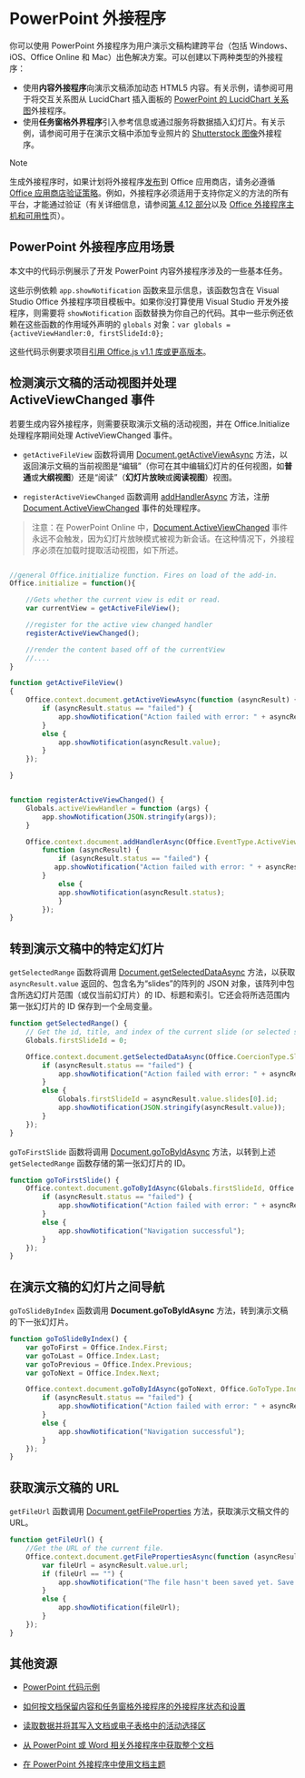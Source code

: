 # <a name="powerpoint-add-ins"></a>PowerPoint 外接程序

你可以使用 PowerPoint 外接程序为用户演示文稿构建跨平台（包括 Windows、iOS、Office Online 和 Mac）出色解决方案。可以创建以下两种类型的外接程序：

- 使用**内容外接程序**向演示文稿添加动态 HTML5 内容。有关示例，请参阅可用于将交互关系图从 LucidChart 插入面板的 [PowerPoint 的 LucidChart 关系图](https://store.office.com/en-us/app.aspx?assetid=WA104380117&ui=en-US&rs=en-US&ad=US&clickedfilter=OfficeProductFilter%3APowerPoint&productgroup=PowerPoint&homprd=PowerPoint&sourcecorrid=950950b7-aa6c-4766-95fa-e75d37266c21&homappcat=Productivity&homapppos=3&homchv=2&appredirect=false)外接程序。
- 使用**任务窗格外界程序**引入参考信息或通过服务将数据插入幻灯片。有关示例，请参阅可用于在演示文稿中添加专业照片的 [Shutterstock 图像](https://store.office.com/en-us/app.aspx?assetid=WA104380169&ui=en-US&rs=en-US&ad=US&clickedfilter=OfficeProductFilter%3APowerPoint&productgroup=PowerPoint&homprd=PowerPoint&sourcecorrid=950950b7-aa6c-4766-95fa-e75d37266c21&homappcat=Editor%2527s%2BPicks&homapppos=0&homchv=1&appredirect=false)外接程序。 

> [!NOTE]
> 生成外接程序时，如果计划将外接程序[发布](../publish/publish.md)到 Office 应用商店，请务必遵循 [Office 应用商店验证策略](https://msdn.microsoft.com/zh-cn/library/jj220035.aspx)。例如，外接程序必须适用于支持你定义的方法的所有平台，才能通过验证（有关详细信息，请参阅[第 4.12 部分](https://msdn.microsoft.com/zh-cn/library/jj220035.aspx#Anchor_3)以及 [Office 外接程序主机和可用性](https://dev.office.com/add-in-availability)页）。

## <a name="powerpoint-add-in-scenarios"></a>PowerPoint 外接程序应用场景

本文中的代码示例展示了开发 PowerPoint 内容外接程序涉及的一些基本任务。 

这些示例依赖 `app.showNotification` 函数来显示信息，该函数包含在 Visual Studio Office 外接程序项目模板中。如果你没打算使用 Visual Studio 开发外接程序，则需要将 `showNotification` 函数替换为你自己的代码。其中一些示例还依赖在这些函数的作用域外声明的 `globals` 对象：`var globals = {activeViewHandler:0, firstSlideId:0};`

这些代码示例要求项目[引用 Office.js v1.1 库或更高版本](../develop/referencing-the-javascript-api-for-office-library-from-its-cdn.md)。


## <a name="detect-the-presentations-active-view-and-handle-the-activeviewchanged-event"></a>检测演示文稿的活动视图并处理 ActiveViewChanged 事件

若要生成内容外接程序，则需要获取演示文稿的活动视图，并在 Office.Initialize 处理程序期间处理 ActiveViewChanged 事件。


- `getActiveFileView` 函数将调用 [Document.getActiveViewAsync](http://dev.office.com/reference/add-ins/shared/document.getactiveviewasync) 方法，以返回演示文稿的当前视图是“编辑”（你可在其中编辑幻灯片的任何视图，如**普通**或**大纲视图**）还是“阅读”（**幻灯片放映**或**阅读视图**）视图。


- `registerActiveViewChanged` 函数调用 [addHandlerAsync](http://dev.office.com/reference/add-ins/shared/document.addhandlerasync) 方法，注册 [Document.ActiveViewChanged](http://dev.office.com/reference/add-ins/shared/document.activeviewchanged) 事件的处理程序。 
> 注意：在 PowerPoint Online 中，[Document.ActiveViewChanged](http://dev.office.com/reference/add-ins/shared/document.activeviewchanged) 事件永远不会触发，因为幻灯片放映模式被视为新会话。在这种情况下，外接程序必须在加载时提取活动视图，如下所述。



```js

//general Office.initialize function. Fires on load of the add-in.
Office.initialize = function(){

    //Gets whether the current view is edit or read.
    var currentView = getActiveFileView();

    //register for the active view changed handler
    registerActiveViewChanged();

    //render the content based off of the currentView
    //....
}

function getActiveFileView()
{
    Office.context.document.getActiveViewAsync(function (asyncResult) {
        if (asyncResult.status == "failed") {
            app.showNotification("Action failed with error: " + asyncResult.error.message);
        }
        else {
            app.showNotification(asyncResult.value);
        }
    });

}


function registerActiveViewChanged() {
    Globals.activeViewHandler = function (args) {
        app.showNotification(JSON.stringify(args));
    }

    Office.context.document.addHandlerAsync(Office.EventType.ActiveViewChanged, Globals.activeViewHandler, 
        function (asyncResult) {
            if (asyncResult.status == "failed") {
           app.showNotification("Action failed with error: " + asyncResult.error.message);
        }
            else {
            app.showNotification(asyncResult.status);
            }
        });
}
```
    

## <a name="navigate-to-a-particular-slide-in-the-presentation"></a>转到演示文稿中的特定幻灯片

`getSelectedRange` 函数将调用 [Document.getSelectedDataAsync](http://dev.office.com/reference/add-ins/shared/document.getselecteddataasync) 方法，以获取 `asyncResult.value` 返回的、包含名为“slides”的阵列的 JSON 对象，该阵列中包含所选幻灯片范围（或仅当前幻灯片）的 ID、标题和索引。它还会将所选范围内第一张幻灯片的 ID 保存到一个全局变量。


```js
function getSelectedRange() {
    // Get the id, title, and index of the current slide (or selected slides) and store the first slide id */
    Globals.firstSlideId = 0;

    Office.context.document.getSelectedDataAsync(Office.CoercionType.SlideRange, function (asyncResult) {
        if (asyncResult.status == "failed") {
            app.showNotification("Action failed with error: " + asyncResult.error.message);
        }
        else {
            Globals.firstSlideId = asyncResult.value.slides[0].id;
            app.showNotification(JSON.stringify(asyncResult.value));
        }
    });
}
```

`goToFirstSlide` 函数将调用 [Document.goToByIdAsync](http://dev.office.com/reference/add-ins/shared/document.gotobyidasync) 方法，以转到上述 `getSelectedRange` 函数存储的第一张幻灯片的 ID。




```js
function goToFirstSlide() {
    Office.context.document.goToByIdAsync(Globals.firstSlideId, Office.GoToType.Slide, function (asyncResult) {
        if (asyncResult.status == "failed") {
            app.showNotification("Action failed with error: " + asyncResult.error.message);
        }
        else {
            app.showNotification("Navigation successful");
        }
    });
}
```


## <a name="navigate-between-slides-in-the-presentation"></a>在演示文稿的幻灯片之间导航

`goToSlideByIndex` 函数调用 **Document.goToByIdAsync** 方法，转到演示文稿的下一张幻灯片。


```js
function goToSlideByIndex() {
    var goToFirst = Office.Index.First;
    var goToLast = Office.Index.Last;
    var goToPrevious = Office.Index.Previous;
    var goToNext = Office.Index.Next;

    Office.context.document.goToByIdAsync(goToNext, Office.GoToType.Index, function (asyncResult) {
        if (asyncResult.status == "failed") {
            app.showNotification("Action failed with error: " + asyncResult.error.message);
        }
        else {
            app.showNotification("Navigation successful");
        }
    });
}
```

## <a name="get-the-url-of-the-presentation"></a>获取演示文稿的 URL

`getFileUrl` 函数调用 [Document.getFileProperties](http://dev.office.com/reference/add-ins/shared/document.getfilepropertiesasync) 方法，获取演示文稿文件的 URL。


```js
function getFileUrl() {
    //Get the URL of the current file.
    Office.context.document.getFilePropertiesAsync(function (asyncResult) {
        var fileUrl = asyncResult.value.url;
        if (fileUrl == "") {
            app.showNotification("The file hasn't been saved yet. Save the file and try again");
        }
        else {
            app.showNotification(fileUrl);
        }
    });
}
```



## <a name="additional-resources"></a>其他资源
- [PowerPoint 代码示例](https://dev.office.com/code-samples#?filters=powerpoint)

- [如何按文档保留内容和任务窗格外接程序的外接程序状态和设置](../develop/persisting-add-in-state-and-settings.md#how-to-save-add-in-state-and-settings-per-document-for-content-and-task-pane-add-ins)

- [读取数据并将其写入文档或电子表格中的活动选择区](../develop/read-and-write-data-to-the-active-selection-in-a-document-or-spreadsheet.md)
    
- [从 PowerPoint 或 Word 相关外接程序中获取整个文档](../develop/get-the-whole-document-from-an-add-in-for-powerpoint-or-word.md)
    
- [在 PowerPoint 外接程序中使用文档主题](../powerpoint/use-document-themes-in-your-powerpoint-add-ins.md)
    
